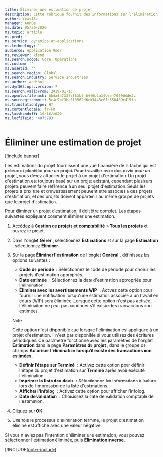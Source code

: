 ```yaml
---
title: Éliminer une estimation de projet
description: Cette rubrique fournit des informations sur l'élimination d'une estimation de projet une fois qu'elle est terminée.
author: Yowelle
manager: AnnBe
ms.date: 05/26/2020
ms.topic: article
ms.prod: ''
ms.service: dynamics-ax-applications
ms.technology: ''
audience: Application User
ms.reviewer: kfend
ms.search.scope: Core, Operations
ms.custom: ''
ms.assetid: ''
ms.search.region: Global
ms.search.industry: Service industries
ms.author: andchoi
ms.dyn365.ops.version: 7
ms.search.validFrom: 2019-01-15
ms.openlocfilehash: 8bda8a7357e883b948449b2a19bea476996dde3c
ms.sourcegitcommit: 5c4c9bf3ba018562d6cb3443c01d550489c415fa
ms.translationtype: HT
ms.contentlocale: fr-FR
ms.lasthandoff: 10/16/2020
ms.locfileid: "4075793"
---
```

# <a name="eliminate-a-project-estimate"></a>Éliminer une estimation de projet

[!include [banner](../includes/banner.md)]

Les estimations du projet fournissent une vue financière de la tâche qui est prévue et planifiée pour un projet. Pour travailler avec des devis pour un projet, vous devez attacher le projet à un projet d'estimation. Un projet d'estimation est toujours basé sur un projet existant, cependant plusieurs projets peuvent faire référence à un seul projet d'estimation. Seuls les projets à prix fixe et d'investissement peuvent être associés à des projets d'estimation, et ces projets doivent appartenir au même groupe de projets que le projet d'estimation.

Pour éliminer un projet d'estimation, il doit être complet. Les étapes suivantes expliquent comment éliminer une estimation.

1. Accédez à **Gestion de projets et comptabilité** > **Tous les projets** et ouvrez le projet. 
2. Dans l'onglet **Gérer** , sélectionnez **Estimations** et sur la page **Estimation** , sélectionnez **Éliminer**.
3. Sur la page **Éliminer l'estimation** de l'onglet **Général** , définissez les options suivantes :

   - **Code de période**  : Sélectionnez le code de période pour choisir les projets d'estimation appropriés. 
   - **Date estimée**  : Sélectionnez la date d'estimation appropriée pour l'élimination.
   - **Éliminer avec les avertissements WIP**  : Activez cette option pour fournir une notification lorsqu'une estimation associée à un travail en cours (WIP) sera éliminée. Lorsque cette option n'est pas activée, l'élimination ne peut pas continuer s'il existe des transactions non estimées. 
   > [!NOTE]
   > Cette option n'est disponible que lorsque l'élimination est appliquée à un projet d'estimation. Il n'est pas disponible si vous utilisez des écritures périodiques. Ce paramètre fonctionne avec les paramètres de l'onglet **Estimation** dans la page **Paramètres du projet** , dans le groupe de champs **Autoriser l'élimination lorsqu'il existe des transactions non estimées**.
   - **Définir l'étape sur Terminé**  : Activez cette option pour définir l'étape du projet d'estimation sur **Terminé** après avoir exécuté l'élimination.
   - **Imprimer la liste des devis**  : Sélectionnez les informations à inclure lors de l'impression de la liste d'estimations.
   - **Afficher l'infolog**  : Activez cette option pour afficher l'infolog.
   - **Date de validation**  : Choisissez la date de validation comptable de l'estimation.

4.  Cliquez sur **OK**.
5. Une fois le processus d'élimination terminé, le projet d'estimation éliminé est affiché avec une valeur négative. 

Si vous n'aviez pas l'intention d'éliminer une estimation, vous pouvez sélectionner l'estimation éliminée, puis **Élimination inverse**.   


[!INCLUDE[footer-include](../includes/footer-banner.md)]